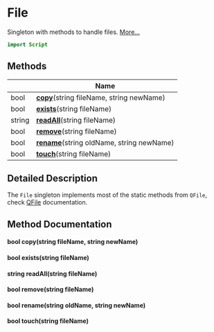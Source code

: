 # File

Singleton with methods to handle files. [More...](#detailed-description)

```qml
import Script
```

## Methods

| | Name |
|-|-|
|bool |**[copy](#copy)**(string fileName, string newName)|
|bool |**[exists](#exists)**(string fileName)|
|string |**[readAll](#readAll)**(string fileName)|
|bool |**[remove](#remove)**(string fileName)|
|bool |**[rename](#rename)**(string oldName, string newName)|
|bool |**[touch](#touch)**(string fileName)|

## Detailed Description

The `File` singleton implements most of the static methods from `QFile`, check
[QFile](https://doc.qt.io/qt-6/qfile.html) documentation.

## Method Documentation

#### <a name="copy"></a>bool **copy**(string fileName, string newName)

#### <a name="exists"></a>bool **exists**(string fileName)

#### <a name="readAll"></a>string **readAll**(string fileName)

#### <a name="remove"></a>bool **remove**(string fileName)

#### <a name="rename"></a>bool **rename**(string oldName, string newName)

#### <a name="touch"></a>bool **touch**(string fileName)
